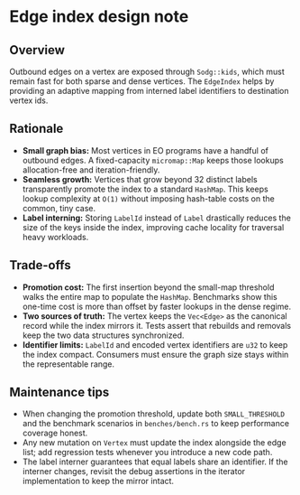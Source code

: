 # Edge index design note

## Overview

Outbound edges on a vertex are exposed through `Sodg::kids`, which must remain
fast for both sparse and dense vertices. The `EdgeIndex` helps by providing an
adaptive mapping from interned label identifiers to destination vertex ids.

## Rationale

* **Small graph bias:** Most vertices in EO programs have a handful of outbound
  edges. A fixed-capacity `micromap::Map` keeps those lookups allocation-free and
  iteration-friendly.
* **Seamless growth:** Vertices that grow beyond 32 distinct labels transparently
  promote the index to a standard `HashMap`. This keeps lookup complexity at
  `O(1)` without imposing hash-table costs on the common, tiny case.
* **Label interning:** Storing `LabelId` instead of `Label` drastically reduces
  the size of the keys inside the index, improving cache locality for traversal
  heavy workloads.

## Trade-offs

* **Promotion cost:** The first insertion beyond the small-map threshold walks
  the entire map to populate the `HashMap`. Benchmarks show this one-time cost is
  more than offset by faster lookups in the dense regime.
* **Two sources of truth:** The vertex keeps the `Vec<Edge>` as the canonical
  record while the index mirrors it. Tests assert that rebuilds and removals keep
  the two data structures synchronized.
* **Identifier limits:** `LabelId` and encoded vertex identifiers are `u32` to
  keep the index compact. Consumers must ensure the graph size stays within the
  representable range.

## Maintenance tips

* When changing the promotion threshold, update both `SMALL_THRESHOLD` and the
  benchmark scenarios in `benches/bench.rs` to keep performance coverage honest.
* Any new mutation on `Vertex` must update the index alongside the edge list;
  add regression tests whenever you introduce a new code path.
* The label interner guarantees that equal labels share an identifier. If the
  interner changes, revisit the debug assertions in the iterator implementation
  to keep the mirror intact.
